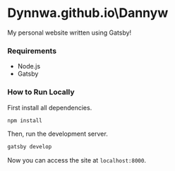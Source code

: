 # Dynnwa.github.io\Dannyw
My personal website written using Gatsby!

### Requirements

* Node.js
* Gatsby


### How to Run Locally



First install all dependencies.
```sh
npm install
```
Then, run the development server.
```sh
gatsby develop
```
Now you can access the site at `localhost:8000`.
